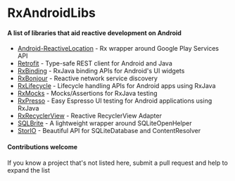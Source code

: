 # RxAndroidLibs
#### A list of libraries that aid reactive development on Android

* [Android-ReactiveLocation](https://github.com/mcharmas/Android-ReactiveLocation) - Rx wrapper around Google Play Services API
* [Retrofit](https://github.com/square/retrofit) - Type-safe REST client for Android and Java
* [RxBinding](https://github.com/JakeWharton/RxBinding) - RxJava binding APIs for Android's UI widgets
* [RxBonjour](https://github.com/aurae/RxBonjour) - Reactive network service discovery
* [RxLifecycle](https://github.com/trello/RxLifecycle) - Lifecycle handling APIs for Android apps using RxJava
* [RxMocks](https://github.com/novoda/rxmocks) - Mocks/Assertions for RxJava testing
* [RxPresso](https://github.com/novoda/rxpresso) - Easy Espresso UI testing for Android applications using RxJava
* [RxRecyclerView](https://github.com/exallium/RxRecyclerView) - Reactive RecyclerView Adapter
* [SQLBrite](https://github.com/square/sqlbrite) - A lightweight wrapper around SQLiteOpenHelper
* [StorIO](https://github.com/pushtorefresh/storio) - Beautiful API for SQLiteDatabase and ContentResolver

#### Contributions welcome
If you know a project that's not listed here, submit a pull request and help to expand the list
